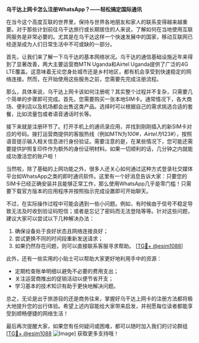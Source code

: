 **乌干达上网卡怎么注册WhatsApp？——轻松搞定国际通讯**

在当今这个高度互联的世界里，保持与世界各地朋友和家人的联系变得越来越重要。对于那些计划前往乌干达旅行或长期居住的人来说，了解如何在当地使用互联网服务是非常必要的。尤其是在乌干达这样一个快速发展中的国家，移动互联网已经逐渐成为人们日常生活中不可或缺的一部分。

首先，让我们来了解一下乌干达的基本网络状况。乌干达的通信基础设施近年来得到了显著改善，两大主要运营商MTN Uganda和Airtel Uganda提供了广泛的4G LTE覆盖。这意味着无论您身处城市还是乡村地区，都有机会享受到快速稳定的网络连接。然而，在开始使用这些服务之前，您需要先完成注册流程。

那么，具体来说，乌干达上网卡该如何注册呢？其实整个过程并不复杂，只需要几个简单的步骤即可完成。首先，您需要购买一张本地SIM卡。通常情况下，各大商场、便利店以及机场都会出售这类产品。选择时可以根据自己的需求挑选合适的套餐，比如流量包或者语音通话时长等。

接下来就是注册环节了。打开手机上的通讯录应用，并找到刚刚插入的新SIM卡对应的号码。拨打运营商提供的客服热线（例如MTN为*100#，Airtel为*123#），按照语音提示输入相关信息进行身份验证。需要注意的是，在某些情况下，您可能还需要提供护照复印件作为额外的身份证明材料。如果一切顺利的话，几分钟之内就能成功激活您的账户啦！

当然啦，除了基础的上网功能之外，很多人还关心如何通过这种方式登录社交媒体平台如WhatsApp之类的即时通讯软件。这里有一个好消息告诉大家：只要您的SIM卡已经正确安装并且能够正常工作，那么使用WhatsApp几乎是零门槛！只需要下载官方版本的应用程序并按照指示完成设置即可开始聊天。

不过，在实际操作过程中可能会遇到一些小问题。例如，有时候由于信号不稳定导致无法及时收到验证码短信；或者是忘记了密码而无法登陆等等。针对这些问题，建议大家可以尝试以下几种解决办法：

1. 确保设备处于良好状态且网络连接良好；
2. 尝试更换不同的时间段重新发送请求；
3. 如果仍然存在问题，则可以直接联系客服寻求帮助。
[[TG💪+ @esim1088](https://t.me/s/esim1088)]

此外，还有一些实用的小贴士可以帮助大家更好地利用手中的资源：
- 定期检查账单明细以避免不必要的费用支出；
- 关注运营商推出的促销活动以便节省开支；
- 学习基本的技术知识有助于更快地解决问题。

总之，无论是出于旅游目的还是商务往来，掌握好乌干达上网卡的注册方法都将极大地提升您的出行体验。希望上述内容能给大家带来启发，并祝愿每位读者都能享受到顺畅便捷的网络生活！

最后再次提醒大家，如果您有任何疑问或困难，都可以随时加入我们的讨论群组[[TG💪+ @esim1088](https://t.me/s/esim1088) ![Image](https://i.postimg.cc/4NQfJmqS/Snipaste-2025-05-13-00-14-12.png)] 获取更多支持哦！